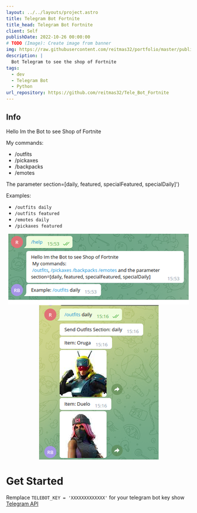 ```yaml
---
layout: ../../layouts/project.astro
title: Telegram Bot Fortnite
title_head: Telegram Bot Fortnite
client: Self
publishDate: 2022-10-26 00:00:00
# TODO (Image): Create image from banner 
img: https://raw.githubusercontent.com/reitmas32/portfolio/master/public/assets/telegram_bot_fortnite.jpg
description: |
  Bot Telegram to see the shop of Fortnite
tags:
  - dev
  - Telegram Bot
  - Python
url_repository: https://github.com/reitmas32/Tele_Bot_Fortnite
---
```


## Info
Hello Im the Bot to see Shop of Fortnite


My commands: 
- /outfits
- /pickaxes 
- /backpacks 
- /emotes

The parameter section=[daily, featured, specialFeatured, specialDaily]')

Examples: 

- `/outfits daily`
- `/outfits featured`
- `/emotes daily`
- `/pickaxes featured`


<center><img src="https://raw.githubusercontent.com/reitmas32/Tele_Bot_Fortnite/master/public/help.png"></center>

<center><img src="https://raw.githubusercontent.com/reitmas32/Tele_Bot_Fortnite/master/public/outfits-daily.png"></center>

# Get Started

Remplace `TELEBOT_KEY = 'XXXXXXXXXXXXX'` for your telegram bot key show [Telegram API](https://core.telegram.org/api)